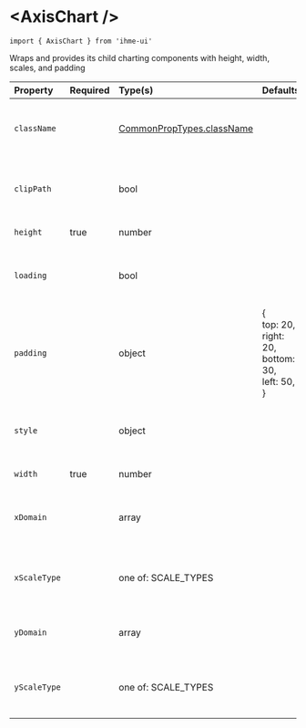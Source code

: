 \<AxisChart />
=====================
`import { AxisChart } from 'ihme-ui'`

Wraps and provides its child charting components with height, width, scales, and padding

Property | Required | Type(s) | Defaults | Description
:---    |:---      |:---     |:---      |:---
`className` |  | [CommonPropTypes.className](https://github.com/ihmeuw/ihme-ui/blob/master/src/utils/props.js#L11) |  | className applied to outermost svg element
`clipPath` |  | bool |  | apply clipping path to charting area
`height` | true | number |  | pixel height of line chart
`loading` |  | bool |  | delay rendering while fetching data
`padding` |  | object | {<br />  top: 20,<br />  right: 20,<br />  bottom: 30,<br />  left: 50,<br />} | padding around the chart contents, space for Axis and Label
`style` |  | object |  | inline styles to apply to outermost svg element
`width` | true | number |  | pixel width of line chart
`xDomain` |  | array |  | [min, max] for xScale (i.e., the domain of the data)
`xScaleType` |  | one of: SCALE_TYPES |  | type of x scale<br />[name of d3 scale scale function](https://github.com/d3/d3-scale)
`yDomain` |  | array |  | [min, max] yScale (i.e., the range of the data)
`yScaleType` |  | one of: SCALE_TYPES |  | type of y scale<br />[name of d3 scale scale function](https://github.com/d3/d3-scale)

